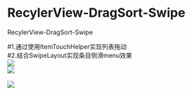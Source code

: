 # RecylerView-DragSort-Swipe
RecylerView-DragSort-Swipe

#1.通过使用ItemTouchHelper实现列表拖动<br>
#2.结合SwipeLayout实现条目侧滑menu效果</br>
![](https://github.com/congxc/RecylerView-DragSort-Swipe/tree/master/img/img1)<br>
![](https://github.com/congxc/RecylerView-DragSort-Swipe/tree/master/img/img2)</br><br>
![](https://github.com/congxc/RecylerView-DragSort-Swipe/tree/master/img/img3)</br>
